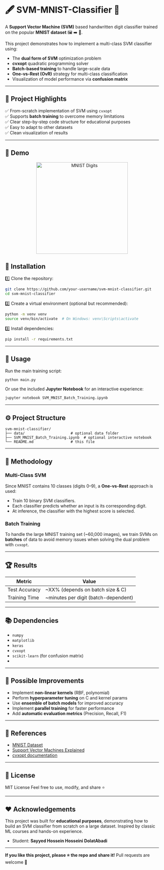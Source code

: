 # 🖋️ SVM-MNIST-Classifier 🚀

A **Support Vector Machine (SVM)** based handwritten digit classifier trained on the popular **MNIST dataset** 🖼️ ➡️ 🔢.

This project demonstrates how to implement a multi-class SVM classifier using:
- The **dual form of SVM** optimization problem
- **cvxopt** quadratic programming solver
- **Batch-based training** to handle large-scale data
- **One-vs-Rest (OvR)** strategy for multi-class classification
- Visualization of model performance via **confusion matrix**

---

## 📌 Project Highlights

✅ From-scratch implementation of SVM using `cvxopt`  
✅ Supports **batch training** to overcome memory limitations  
✅ Clear step-by-step code structure for educational purposes  
✅ Easy to adapt to other datasets  
✅ Clean visualization of results  

---

## 🎥 Demo

<p align="center">
  <img src="https://upload.wikimedia.org/wikipedia/commons/2/27/MnistExamples.png" width="300" alt="MNIST Digits">
</p>


## 🚀 Installation

1️⃣ Clone the repository:

```bash
git clone https://github.com/your-username/svm-mnist-classifier.git
cd svm-mnist-classifier
````

2️⃣ Create a virtual environment (optional but recommended):

```bash
python -m venv venv
source venv/bin/activate  # On Windows: venv\Scripts\activate
```

3️⃣ Install dependencies:

```bash
pip install -r requirements.txt
```

---

## 📝 Usage

Run the main training script:

```bash
python main.py
```

Or use the included **Jupyter Notebook** for an interactive experience:

```bash
jupyter notebook SVM_MNIST_Batch_Training.ipynb
```

---

## ⚙️ Project Structure

```
svm-mnist-classifier/
├── data/                     # optional data folder
├── SVM_MNIST_Batch_Training.ipynb  # optional interactive notebook
└── README.md                 # this file
```

---

## 🧠 Methodology

### Multi-Class SVM

Since MNIST contains 10 classes (digits 0–9), a **One-vs-Rest** approach is used:

* Train 10 binary SVM classifiers.
* Each classifier predicts whether an input is its corresponding digit.
* At inference, the classifier with the highest score is selected.

### Batch Training

To handle the large MNIST training set (\~60,000 images), we train SVMs on **batches** of data to avoid memory issues when solving the dual problem with `cvxopt`.

---

## 🏆 Results

| Metric        | Value                                 |
| ------------- | ------------------------------------- |
| Test Accuracy | \~XX% (depends on batch size & C)     |
| Training Time | \~minutes per digit (batch-dependent) |

---

## 📚 Dependencies

* `numpy`
* `matplotlib`
* `keras`
* `cvxopt`
* `scikit-learn` (for confusion matrix)
* 
---

## 🚀 Possible Improvements

* Implement **non-linear kernels** (RBF, polynomial)
* Perform **hyperparameter tuning** on C and kernel params
* Use **ensemble of batch models** for improved accuracy
* Implement **parallel training** for faster performance
* Add **automatic evaluation metrics** (Precision, Recall, F1)

---

## 📖 References

* [MNIST Dataset](http://yann.lecun.com/exdb/mnist/)
* [Support Vector Machines Explained](https://cs231n.github.io/linear-classify/#svm)
* [cvxopt documentation](https://cvxopt.org/)

---

## 📜 License

MIT License
Feel free to use, modify, and share ⭐

---

## ❤️ Acknowledgements

This project was built for **educational purposes**, demonstrating how to build an SVM classifier from scratch on a large dataset.
Inspired by classic ML courses and hands-on experience.

* Student: **Sayyed Hossein Hosseini DolatAbadi**

---

**If you like this project, please ⭐️ the repo and share it!**
Pull requests are welcome 🚀
